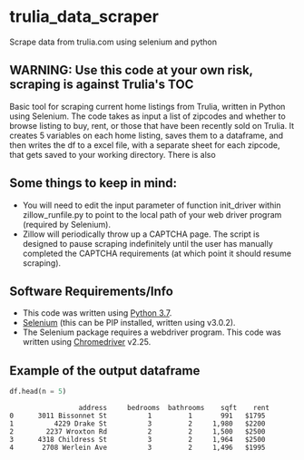 # trulia_data_scraper
Scrape data from trulia.com using selenium and python

WARNING: Use this code at your own risk, scraping is against Trulia's TOC
-------------------------------------------------------------------------

Basic tool for scraping current home listings from Trulia, written in Python using Selenium. The code takes as input a list of zipcodes and whether to browse listing to buy, rent, or those that have been recently sold on Trulia. It creates 5 variables on each home listing, saves them to a dataframe, and then writes the df to a excel file, with a separate sheet for each zipcode, that gets saved to your working directory. There is also 

Some things to keep in mind:
----------------------------
* You will need to edit the input parameter of function init_driver within zillow_runfile.py to point to the local path of your web driver program (required by Selenium).
* Zillow will periodically throw up a CAPTCHA page. The script is designed to pause scraping indefinitely until the user has manually completed the CAPTCHA requirements (at which point it should resume scraping).

Software Requirements/Info
--------------------------
- This code was written using [Python 3.7](https://www.python.org/downloads/).
- [Selenium](http://www.seleniumhq.org/download/) (this can be PIP installed, written using v3.0.2).
- The Selenium package requires a webdriver program. This code was written 
using [Chromedriver](https://sites.google.com/a/chromium.org/chromedriver/downloads) v2.25.

Example of the output dataframe
-------------------------------

```py
df.head(n = 5)
```

```
                 address     bedrooms  bathrooms    sqft    rent 
0      3011 Bissonnet St          1         1       991   $1795    
1          4229 Drake St          3         2     1,980   $2200     
2        2237 Wroxton Rd          2         2     1,500   $2500    
3      4318 Childress St          3         2     1,964   $2500     
4       2708 Werlein Ave          3         2     1,496   $1995 
```


